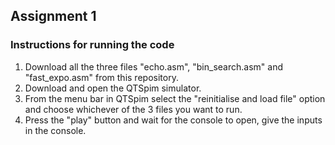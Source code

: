 ## Assignment 1
### Instructions for running the code
1. Download all the three files "echo.asm", "bin_search.asm" and "fast_expo.asm" from this repository.
2. Download and open the QTSpim simulator.
3. From the menu bar in QTSpim select the "reinitialise and load file" option and choose whichever of the 3 files you want to run.
4. Press the "play" button and wait for the console to open, give the inputs in the console.
